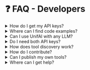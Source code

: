 # ❓ FAQ - Developers

<details>

<summary>How do I get my API keys?</summary>

* Visit [UnifAI](https://app.unifai.network/) to register and obtain your Agent API key (for tools) and Toolkit API key (for creating toolkits).

</details>

<details>

<summary>Where can I find code examples?</summary>

* Examples for both JavaScript/TypeScript and Python can be found within this documentation as well as in the SDK repositories. We also open source our official toolkits at [unifai-network/unifai-toolkits](https://github.com/unifai-network/unifai-toolkits).

</details>

<details>

<summary>Can I use UnifAI with any LLM?</summary>

* Yes, UnifAI works with any LLM that supports function calling (OpenAI API compatible). For LLMs that aren't OpenAI compatible, you can use services like [OpenRouter](https://openrouter.ai/docs) to access them through an OpenAI-compatible API.

</details>

<details>

<summary>Do I need both API keys?</summary>

* No, you only need the API key for your use case:
  * Use the Agent API key if you're building applications that use tools
  * Use the Toolkit API key if you're creating and serving tools

</details>

<details>

<summary>How does tool discovery work?</summary>

* Tools are discovered dynamically at runtime based on the agent's needs. The agent can search for tools using keywords and descriptions, and UnifAI will return relevant tools that match the requirements.

</details>

<details>

<summary>How do I contribute?</summary>

* Contributions are welcome! Please submit a Pull Request or open an issue on our repository with your suggestions and improvements.

</details>

<details>

<summary>Can I publish my own tools?</summary>

* Yes, you can create and publish your own toolkits to the UnifAI marketplace. See the [Creating Toolkits](https://docs.unifai.network/creating-toolkits) section for details.

</details>

<details>

<summary>Where can I get help?</summary>

* Check our [GitHub repositories](https://github.com/unifai-network/) for issues and discussions
* Review the documentation for detailed guides and examples

</details>

